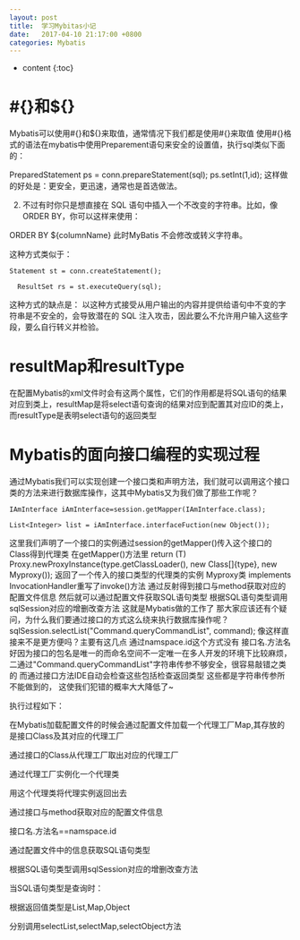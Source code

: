 ```yaml
---
layout: post
title:  学习Mybitas小记
date:   2017-04-10 21:17:00 +0800
categories: Mybatis
---
```


* content
{:toc}


#{}和${}
====================================
Mybatis可以使用#{}和${}来取值，通常情况下我们都是使用#{}来取值 使用#{}格式的语法在mybatis中使用Preparement语句来安全的设置值，执行sql类似下面的：

PreparedStatement ps = conn.prepareStatement(sql);
ps.setInt(1,id);
这样做的好处是：更安全，更迅速，通常也是首选做法。

2. 不过有时你只是想直接在 SQL 语句中插入一个不改变的字符串。比如，像 ORDER BY，你可以这样来使用：

ORDER BY ${columnName}
此时MyBatis 不会修改或转义字符串。

这种方式类似于：

    Statement st = conn.createStatement();
       
      ResultSet rs = st.executeQuery(sql);
      
这种方式的缺点是： 以这种方式接受从用户输出的内容并提供给语句中不变的字符串是不安全的，会导致潜在的 SQL 注入攻击，因此要么不允许用户输入这些字段，要么自行转义并检验。

resultMap和resultType
====================================
在配置Mybatis的xml文件时会有这两个属性，它们的作用都是将SQL语句的结果对应到类上，resultMap是将select语句查询的结果对应到配置其对应ID的类上，而resultType是表明select语句的返回类型

Mybatis的面向接口编程的实现过程
====================================
通过Mybatis我们可以实现创建一个接口类和声明方法，我们就可以调用这个接口类的方法来进行数据库操作，这其中Mybatis又为我们做了那些工作呢？

`IAmInterface iAmInterface=session.getMapper(IAmInterface.class);`

`List<Integer> list = iAmInterface.interfaceFuction(new Object());`

这里我们声明了一个接口的实例通过session的getMapper()传入这个接口的Class得到代理类
在getMapper()方法里
return (T) Proxy.newProxyInstance(type.getClassLoader(), new Class[]{type}, new Myproxy());
返回了一个传入的接口类型的代理类的实例
Myproxy类 implements InvocationHandler重写了invoke()方法
通过反射得到接口与method获取对应的配置文件信息
然后就可以通过配置文件获取SQL语句类型
根据SQL语句类型调用sqlSession对应的增删改查方法
这就是Mybatis做的工作了
那大家应该还有个疑问，为什么我们要通过接口的方式这么绕来执行数据库操作呢？
sqlSession.selectList("Command.queryCommandList", command);
像这样直接来不是更方便吗？主要有这几点 通过namspace.id这个方式没有 接口名.方法名好因为接口的包名是唯一的而命名空间不一定唯一在多人开发的环境下比较麻烦，二通过"Command.queryCommandList"字符串传参不够安全，很容易敲错之类的
而通过接口方法IDE自动会检查这些包括检查返回类型 这些都是字符串传参所不能做到的，
这使我们犯错的概率大大降低了~


执行过程如下：

在Mybatis加载配置文件的时候会通过配置文件加载一个代理工厂Map,其存放的是接口Class及其对应的代理工厂

通过接口的Class从代理工厂取出对应的代理工厂

通过代理工厂实例化一个代理类

用这个代理类将代理实例返回出去

通过接口与method获取对应的配置文件信息

接口名.方法名==namspace.id

通过配置文件中的信息获取SQL语句类型

根据SQL语句类型调用sqlSession对应的增删改查方法

当SQL语句类型是查询时：

根据返回值类型是List,Map,Object

分别调用selectList,selectMap,selectObject方法
